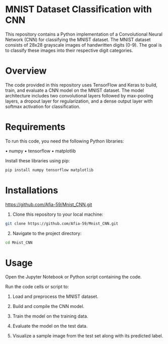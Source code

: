 # MNIST Dataset Classification with CNN
This repository contains a Python implementation of a Convolutional Neural Network (CNN) for classifying the MNIST dataset. The MNIST dataset consists of 28x28 grayscale images of handwritten digits (0-9). The goal is to classify these images into their respective digit categories.

# Overview
The code provided in this repository uses TensorFlow and Keras to build, train, and evaluate a CNN model on the MNIST dataset. The model architecture includes two convolutional layers followed by max-pooling layers, a dropout layer for regularization, and a dense output layer with softmax activation for classification.

# Requirements
To run this code, you need the following Python libraries:

• numpy
• tensorflow
• matplotlib

Install these libraries using pip:
```bash
pip install numpy tensorflow matplotlib
```

# Installations
https://github.com/Afia-59/Mnist_CNN.git

1. Clone this repository to your local machine:

```bash
git clone https://github.com/Afia-59/Mnist_CNN.git
```

2. Navigate to the project directory:

```bash
cd Mnist_CNN
```

# Usage
Open the Jupyter Notebook or Python script containing the code.

Run the code cells or script to:

 1. Load and preprocess the MNIST dataset.

 2. Build and compile the CNN model.

 3. Train the model on the training data.

 4. Evaluate the model on the test data.

 5. Visualize a sample image from the test set along with its predicted label.
